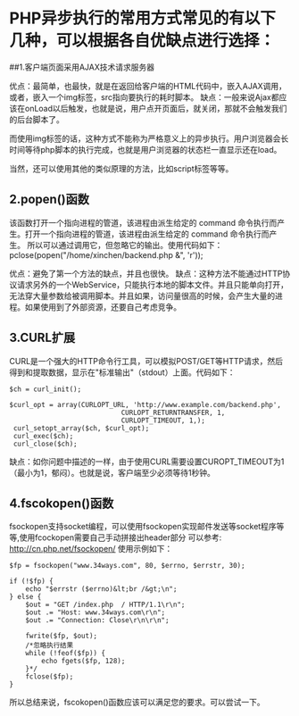 # PHP异步执行的常用方式常见的有以下几种，可以根据各自优缺点进行选择：

\##1.客户端页面采用AJAX技术请求服务器

优点：最简单，也最快，就是在返回给客户端的HTML代码中，嵌入AJAX调用，或者，嵌入一个img标签，src指向要执行的耗时脚本。 缺点：一般来说Ajax都应该在onLoad以后触发，也就是说，用户点开页面后，就关闭，那就不会触发我们的后台脚本了。

而使用img标签的话，这种方式不能称为严格意义上的异步执行。用户浏览器会长时间等待php脚本的执行完成，也就是用户浏览器的状态栏一直显示还在load。

当然，还可以使用其他的类似原理的方法，比如script标签等等。

## 2.popen()函数

该函数打开一个指向进程的管道，该进程由派生给定的 command 命令执行而产生。打开一个指向进程的管道，该进程由派生给定的 command 命令执行而产生。 所以可以通过调用它，但忽略它的输出。使用代码如下： pclose(popen("/home/xinchen/backend.php &", 'r'));

优点：避免了第一个方法的缺点，并且也很快。 缺点：这种方法不能通过HTTP协议请求另外的一个WebService，只能执行本地的脚本文件。并且只能单向打开，无法穿大量参数给被调用脚本。并且如果，访问量很高的时候，会产生大量的进程。如果使用到了外部资源，还要自己考虑竞争。

## 3.CURL扩展

CURL是一个强大的HTTP命令行工具，可以模拟POST/GET等HTTP请求，然后得到和提取数据，显示在"标准输出"（stdout）上面。代码如下：

```
$ch = curl_init();

$curl_opt = array(CURLOPT_URL, 'http://www.example.com/backend.php',
                            CURLOPT_RETURNTRANSFER, 1,
                            CURLOPT_TIMEOUT, 1,);
 curl_setopt_array($ch, $curl_opt);
 curl_exec($ch);
 curl_close($ch);
```

缺点：如你问题中描述的一样，由于使用CURL需要设置CUROPT_TIMEOUT为1（最小为1，郁闷）。也就是说，客户端至少必须等待1秒钟。

## 4.fscokopen()函数

fsockopen支持socket编程，可以使用fsockopen实现邮件发送等socket程序等等,使用fcockopen需要自己手动拼接出header部分 可以参考: http://cn.php.net/fsockopen/ 使用示例如下：

```
$fp = fsockopen("www.34ways.com", 80, $errno, $errstr, 30);

if (!$fp) {
    echo "$errstr ($errno)&lt;br /&gt;\n";
} else {
    $out = "GET /index.php  / HTTP/1.1\r\n";
    $out .= "Host: www.34ways.com\r\n";
    $out .= "Connection: Close\r\n\r\n";
  
    fwrite($fp, $out);
    /*忽略执行结果
    while (!feof($fp)) {
        echo fgets($fp, 128);
    }*/
    fclose($fp);
}
```

所以总结来说，fscokopen()函数应该可以满足您的要求。可以尝试一下。